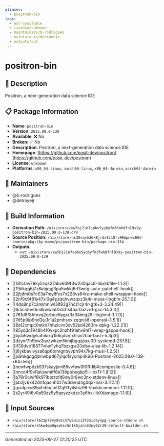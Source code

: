 ```yaml
---
aliases:
  - positron-bin
tags:
  - not-available
  - license/unknown
  - maintainers/b-rodrigues
  - maintainers/detroyejr
  - outputs/out
---
```


# positron-bin

## 📝 Description

Positron, a next-generation data science IDE

## 📋 Package Information

- **Name**: `positron-bin`
- **Version**: `2025.09.0-139`
- **Available**: ❌ No
- **Broken**: ✅ No
- **Description**: Positron, a next-generation data science IDE
- **Homepage**: [https://github.com/posit-dev/positron](https://github.com/posit-dev/positron)
- **License**: `unknown`
- **Platforms**: `x86_64-linux`, `aarch64-linux`, `x86_64-darwin`, `aarch64-darwin`
## 👥 Maintainers

- @b-rodrigues
- @detroyejr


## 🔧 Build Information

- **Derivation Path**: `/nix/store/xw5bj21n7aphv5yq6yfm3fwh8fnl9x9y-positron-bin-2025.09.0-139.drv`
- **Source Position**: `/nix/store/ns30sqxb36k8jrds8z18rv96bpnwc60d-source/pkgs/by-name/po/positron-bin/package.nix:134`
- **Outputs**:
  - `out`:  `/nix/store/xw5bj21n7aphv5yq6yfm3fwh8fnl9x9y-positron-bin-2025.09.0-139`

## 🔗 Dependencies

- [[181c0w79ky5zqs27abv609f3w230qac8-libxkbfile-1.1.3]]
- [[19dkqq6j7z6ahjqgj3pa5wkkj6rl3wdg-auto-patchelf-hook]]
- [[2jbjfm0s7c03a7mylffys7n228vs64rz-make-shell-wrapper-hook]]
- [[2nf9x9f81s47xi0g4pzqqhvwzqxz3k4r-mesa-libgbm-25.1.0]]
- [[4dq8np7c2mimniwl3if93g7ncz1cjr4r-gtk+3-3.24.49]]
- [[6r5cldhv0mdkwwia0zdchk4aar0azvrd-gcc-14.3.0]]
- [[761d6f8hhrvq2qrbqc6ygxr3x34img28-libglvnd-1.7.0]]
- [[7d5p0ip9nd3aj3r1a2pmhsxxizqqnis8-openssl-3.5.1]]
- [[8a12cmpc0mkh7hhzicvv3xv52sd4263m-dpkg-1.22.21]]
- [[95yd3c1948h410vxpc2nzhf91ahv9hl7-wrap-gapps-hook]]
- [[bjsb6wdjykafnkixq156qdvmxhsm2bai-bash-5.3p3]]
- [[dzynf7h9bw2qvzwkzm5kmjbgqzpsxj00-systemd-257.8]]
- [[if30dvb18877vhsf1yhq7bzsgw20xlby-alsa-lib-1.2.14]]
- [[j6ykbavlvysa6qp6bmrgnbyvph94x7kg-musl-1.2.5]]
- [[jx9nkgcgdjznwbpd67yiqdfsycmp4k66-Positron-2025.09.0-139-x64.deb]]
- [[ncwfwpdzk937skayjxm8fivvfaw0f0fl-libXcomposite-0.4.6]]
- [[nncd4f9vl1alqwmiff6a138ppbsgbp5l-libx11-1.8.12]]
- [[p76r0cwlf6k97ibprrpfd8xw0r8wc3nx-stdenv-linux]]
- [[pb2jv6x42drl1qasnh0z7w3dvnd4g0q3-nss-3.112.1]]
- [[qsidpixs89pihd5qjm02q93yilshiz96-libxkbcommon-1.11.0]]
- [[s2yr49i6v0a50zz5y5qxyzzkdzc3y6hx-libXdamage-1.1.6]]

## 📁 Input Sources

- `/nix/store/l622p70vy8k5sh7y5wizi5f2mic6ynpg-source-stdenv.sh`
- `/nix/store/shkw4qm9qcw5sc5n1k5jznc83ny02r39-default-builder.sh`

---
*Generated on 2025-09-27 12:20:25 UTC*
